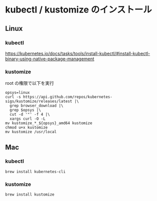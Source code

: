 # kubectl / kustomize のインストール

## Linux

### kubectl
https://kubernetes.io/docs/tasks/tools/install-kubectl/#install-kubectl-binary-using-native-package-management

### kustomize
root の権限で以下を実行
```
opsys=linux
curl -s https://api.github.com/repos/kubernetes-sigs/kustomize/releases/latest |\
  grep browser_download |\
  grep $opsys |\
  cut -d '"' -f 4 |\
  xargs curl -O -L
mv kustomize_*_${opsys}_amd64 kustomize
chmod u+x kustomize
mv kustomize /usr/local
```

## Mac
### kubectl
```
brew install kubernetes-cli
```

### kustomize
```
brew install kustomize
```
